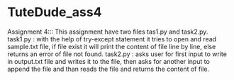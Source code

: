 # TuteDude_ass4
Assignment 4:::
This assignment have two files tas1.py and task2.py.
task1.py : with the help of try-except statement it tries to open and read sample.txt file, if file exist it will print the content of file line by line, else returns an error of file not found.
task2.py : asks user for first input to write in output.txt file and writes it to the file, then asks for another input to append the file and than reads the file and returns the content of file.
